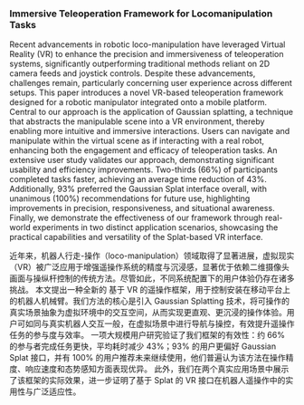### Immersive Teleoperation Framework for Locomanipulation Tasks

Recent advancements in robotic loco-manipulation have leveraged Virtual Reality (VR) to enhance the precision and immersiveness of teleoperation systems, significantly outperforming traditional methods reliant on 2D camera feeds and joystick controls. Despite these advancements, challenges remain, particularly concerning user experience across different setups. This paper introduces a novel VR-based teleoperation framework designed for a robotic manipulator integrated onto a mobile platform. Central to our approach is the application of Gaussian splatting, a technique that abstracts the manipulable scene into a VR environment, thereby enabling more intuitive and immersive interactions. Users can navigate and manipulate within the virtual scene as if interacting with a real robot, enhancing both the engagement and efficacy of teleoperation tasks. An extensive user study validates our approach, demonstrating significant usability and efficiency improvements. Two-thirds (66%) of participants completed tasks faster, achieving an average time reduction of 43%. Additionally, 93% preferred the Gaussian Splat interface overall, with unanimous (100%) recommendations for future use, highlighting improvements in precision, responsiveness, and situational awareness. Finally, we demonstrate the effectiveness of our framework through real-world experiments in two distinct application scenarios, showcasing the practical capabilities and versatility of the Splat-based VR interface.

近年来，机器人行走-操作（loco-manipulation）领域取得了显著进展，虚拟现实（VR）被广泛应用于增强遥操作系统的精度与沉浸感，显著优于依赖二维摄像头画面与操纵杆控制的传统方法。尽管如此，不同系统配置下的用户体验仍存在诸多挑战。
本文提出一种全新的 基于 VR 的遥操作框架，用于控制安装在移动平台上的机器人机械臂。我们方法的核心是引入 Gaussian Splatting 技术，将可操作的真实场景抽象为虚拟环境中的交互空间，从而实现更直观、更沉浸的操作体验。用户可如同与真实机器人交互一般，在虚拟场景中进行导航与操控，有效提升遥操作任务的参与度与效率。
一项大规模用户研究验证了我们框架的有效性：约 66% 的参与者完成任务更快，平均耗时减少 43%；93% 的用户更偏好 Gaussian Splat 接口，并有 100% 的用户推荐未来继续使用，他们普遍认为该方法在操作精度、响应速度和态势感知方面表现优异。
此外，我们在两个真实应用场景中展示了该框架的实际效果，进一步证明了基于 Splat 的 VR 接口在机器人遥操作中的实用性与广泛适应性。

